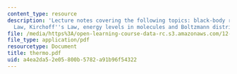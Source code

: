 ```yaml
---
content_type: resource
description: 'Lecture notes covering the following topics: black-body radiation, Stefan''s
  Law, Kirchoff''s Law, energy levels in molecules and Boltzmann distribution.'
file: /media/https%3A/open-learning-course-data-rc.s3.amazonaws.com/12-815-atmospheric-radiation-fall-2006/a4ea2da52e05800b5782a91b96f54322_thermo.pdf
file_type: application/pdf
resourcetype: Document
title: thermo.pdf
uid: a4ea2da5-2e05-800b-5782-a91b96f54322
---
```


